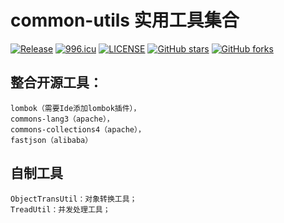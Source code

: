 # common-utils 实用工具集合

[![Release](https://img.shields.io/badge/release-v1.1.1.RELEASE-blue.svg)](https://github.com/halx99/yasio/releases)
[![996.icu](https://img.shields.io/badge/link-996.icu-red.svg?style=flat-square)](https://996.icu)
[![LICENSE](https://img.shields.io/badge/license-Anti%20996-blue.svg?style=flat-square)](https://github.com/996icu/996.ICU/blob/master/LICENSE)
[![GitHub stars](https://img.shields.io/github/stars/jack90john/rabbitMQ_client.svg?label=Stars)](https://github.com/jack90john/common-utils)
[![GitHub forks](https://img.shields.io/github/forks/jack90john/rabbitMQ_client.svg?label=Fork)](https://github.com/jack90john/common-utils)


## 整合开源工具：

    lombok（需要Ide添加lombok插件），
    commons-lang3（apache），
    commons-collections4（apache），
    fastjson（alibaba）

## 自制工具

    ObjectTransUtil：对象转换工具；
    TreadUtil：并发处理工具；
